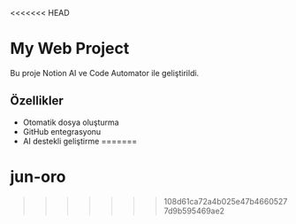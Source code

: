 <<<<<<< HEAD
# My Web Project

Bu proje Notion AI ve Code Automator ile geliştirildi.

## Özellikler
- Otomatik dosya oluşturma
- GitHub entegrasyonu
- AI destekli geliştirme
=======
# jun-oro
>>>>>>> 108d61ca72a4b025e47b46605277d9b595469ae2
